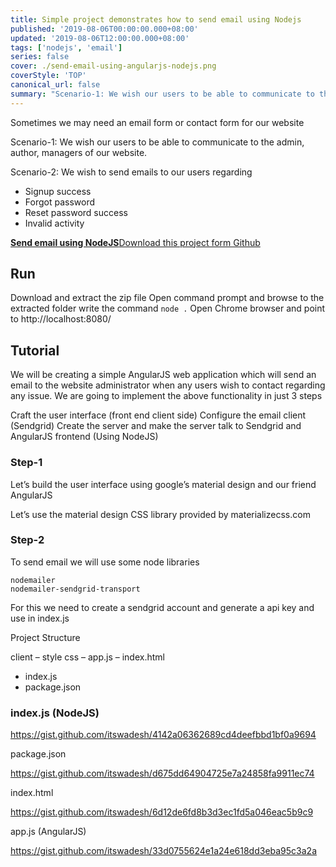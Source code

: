 ```yaml
---
title: Simple project demonstrates how to send email using Nodejs
published: '2019-08-06T00:00:00.000+08:00'
updated: '2019-08-06T12:00:00.000+08:00'
tags: ['nodejs', 'email']
series: false
cover: ./send-email-using-angularjs-nodejs.png
coverStyle: 'TOP'
canonical_url: false
summary: "Scenario-1: We wish our users to be able to communicate to the admin, author, managers of our website."
---
```

Sometimes we may need an email form or contact form for our website

Scenario-1: We wish our users to be able to communicate to the admin, author, managers of our website.

Scenario-2: We wish to send emails to our users regarding

- Signup success
- Forgot password
- Reset password success
- Invalid activity

<!-- <a href="http://mail.codenx.com/" class="button green" target="_blank">Live Demo</a>  -->
<div class="github">
    <a href="https://github.com/itswadesh/sendmail-nodejs" rel="nofollow" target="_blank">
        <b>Send email using NodeJS</b>Download this project form Github
    </a>
</div>

## Run

Download and extract the zip file
Open command prompt and browse to the extracted folder
write the command `node .`
Open Chrome browser and point to http://localhost:8080/

## Tutorial

We will be creating a simple AngularJS web application which will send an email to the website administrator when any users wish to contact regarding any issue.
We are going to implement the above functionality in just 3 steps

Craft the user interface (front end client side)
Configure the email client (Sendgrid)
Create the server and make the server talk to Sendgrid and AngularJS frontend (Using NodeJS)

### Step-1
Let’s build the user interface using google’s material design and our friend AngularJS

Let’s use the material design CSS library provided by materializecss.com

### Step-2
To send email we will use some node libraries

```
nodemailer
nodemailer-sendgrid-transport
```

For this we need to create a sendgrid account and generate a api key and use in index.js

Project Structure

client
– style css
– app.js
– index.html
- index.js
- package.json

### index.js (NodeJS)

https://gist.github.com/itswadesh/4142a06362689cd4deefbbd1bf0a9694

package.json

https://gist.github.com/itswadesh/d675dd64904725e7a24858fa9911ec74

index.html

https://gist.github.com/itswadesh/6d12de6fd8b3d3ec1fd5a046eac5b9c9

app.js (AngularJS)

https://gist.github.com/itswadesh/33d0755624e1a24e618dd3eba95c3a2a

